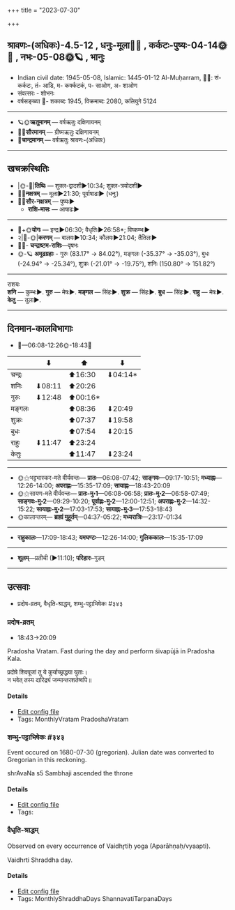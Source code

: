 +++
title = "2023-07-30"

+++
## श्रावणः-(अधिकः)-4.5-12  ,  धनुः-मूला🌛🌌  ,  कर्कटः-पुष्यः-04-14🌞🌌  ,  नभः-05-08🌞🪐  ,  भानुः
- Indian civil date: 1945-05-08, Islamic: 1445-01-12 Al-Muḥarram, 🌌🌞: सं- कर्कटः, तं- आडि, म- कर्क्कटकं, प- साओण, अ- शाओण
- संवत्सरः - शोभनः
- वर्षसङ्ख्या 🌛- शकाब्दः 1945, विक्रमाब्दः 2080, कलियुगे 5124
___________________
- 🪐🌞**ऋतुमानम्** — वर्षऋतुः दक्षिणायनम्
- 🌌🌞**सौरमानम्** — ग्रीष्मऋतुः दक्षिणायनम्
- 🌛**चान्द्रमानम्** — वर्षऋतुः श्रावणः-(अधिकः)
___________________


## खचक्रस्थितिः
- |🌞-🌛|**तिथिः** — शुक्ल-द्वादशी►10:34; शुक्ल-त्रयोदशी►  
- 🌌🌛**नक्षत्रम्** — मूला►21:30; पूर्वाषाढा► (धनुः)  
- 🌌🌞**सौर-नक्षत्रम्** — पुष्यः►  
  - **राशि-मासः** — आषाढः► 
___________________
- 🌛+🌞**योगः** — इन्द्रः►06:30; वैधृतिः►26:58*; विष्कम्भः►  
- २|🌛-🌞|**करणम्** — बालवः►10:34; कौलवः►21:04; तैतिलः►  
- 🌌🌛- **चन्द्राष्टम-राशिः**—वृषभः  
- 🌞-🪐 **अमूढग्रहाः** - गुरुः (83.17° → 84.02°), मङ्गलः (-35.37° → -35.03°), बुधः (-24.94° → -25.34°), शुक्रः (-21.01° → -19.75°), शनिः (150.80° → 151.82°)
___________________
राशयः  
**शनि** — कुम्भः►. **गुरु** — मेषः►. **मङ्गल** — सिंहः►. **शुक्र** — सिंहः►. **बुध** — सिंहः►. **राहु** — मेषः►. **केतु** — तुला►. 
___________________


## दिनमान-कालविभागाः
- 🌅—06:08-12:26🌞-18:43🌇  

|      |⬇     |⬆     |⬇     |
|------|-----|-----|------|
|चन्द्रः|     |⬆16:30 |⬇04:14*|
|शनिः   |⬇08:11 |⬆20:26 |     |
|गुरुः  |⬇12:48 |⬆00:16*|     |
|मङ्गलः |     |⬆08:36 |⬇20:49 |
|शुक्रः |     |⬆07:37 |⬇19:58 |
|बुधः   |     |⬆07:54 |⬇20:15 |
|राहुः  |⬇11:47 |⬆23:24 |     |
|केतुः  |     |⬆11:47 |⬇23:24 |
___________________
- 🌞⚝भट्टभास्कर-मते वीर्यवन्तः— **प्रातः**—06:08-07:42; **साङ्गवः**—09:17-10:51; **मध्याह्नः**—12:26-14:00; **अपराह्णः**—15:35-17:09; **सायाह्नः**—18:43-20:09  
- 🌞⚝सायण-मते वीर्यवन्तः— **प्रातः-मु॰1**—06:08-06:58; **प्रातः-मु॰2**—06:58-07:49; **साङ्गवः-मु॰2**—09:29-10:20; **पूर्वाह्णः-मु॰2**—12:00-12:51; **अपराह्णः-मु॰2**—14:32-15:22; **सायाह्नः-मु॰2**—17:03-17:53; **सायाह्नः-मु॰3**—17:53-18:43  
- 🌞कालान्तरम्— **ब्राह्मं मुहूर्तम्**—04:37-05:22; **मध्यरात्रिः**—23:17-01:34  
___________________
- **राहुकालः**—17:09-18:43; **यमघण्टः**—12:26-14:00; **गुलिककालः**—15:35-17:09  
___________________
- **शूलम्**—प्रतीची (►11:10); **परिहारः**–गुडम्  
___________________

## उत्सवाः
- प्रदोष-व्रतम्, वैधृति-श्राद्धम्, शम्भु-पट्टाभिषेकः #३४३
### प्रदोष-व्रतम्
- 18:43→20:09



Pradosha Vratam. Fast during the day and perform śivapūjā in Pradosha Kala.

प्रदोषे  शिवपूजां  तु  ये  कुर्याच्छ्रद्धया  युताः।  
न  भवेत्  तस्य  दारिद्र्यं  जन्मान्तरशतेष्वपि॥



#### Details
- [Edit config file](https://github.com/jyotisham/adyatithi/blob/master/time_focus/monthly/pradoSha/description_only/pradOSa-vratam.toml)
- Tags: MonthlyVratam PradoshaVratam


### शम्भु-पट्टाभिषेकः #३४३

Event occured on 1680-07-30 (gregorian). Julian date was converted to Gregorian in this reckoning. 

shrAvaNa s5  Sambhaji ascended the throne

#### Details
- [Edit config file](https://github.com/jyotisham/adyatithi/blob/master/mahApuruSha/xatra-later/julian/day/07/20/shambhu-paTTAbhiShekaH.toml)
- Tags: 


### वैधृति-श्राद्धम्

Observed on every occurrence of Vaidhr̥tiḥ yoga (Aparāhṇaḥ/vyaapti). 

Vaidhrti Shraddha day.

#### Details
- [Edit config file](https://github.com/jyotisham/adyatithi/blob/master/devatA/pitR/sidereal_solar_month/yoga/00/27/vaidhRti-zrAddham.toml)
- Tags: MonthlyShraddhaDays ShannavatiTarpanaDays


